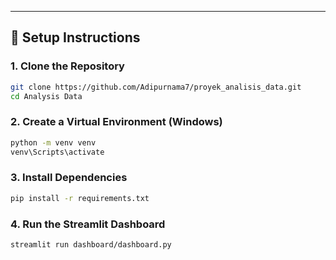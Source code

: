 
---

## 🚀 **Setup Instructions**

### **1. Clone the Repository**
```sh
git clone https://github.com/Adipurnama7/proyek_analisis_data.git
cd Analysis Data
```

### **2. Create a Virtual Environment (Windows)**
```sh
python -m venv venv
venv\Scripts\activate
```

### **3. Install Dependencies**
```sh
pip install -r requirements.txt
```

### **4. Run the Streamlit Dashboard**
```sh
streamlit run dashboard/dashboard.py
```
